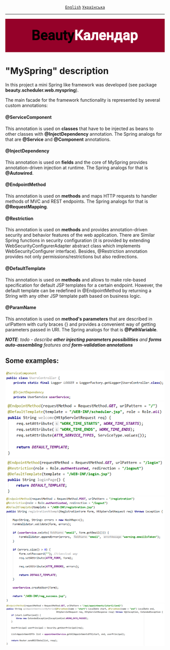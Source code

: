 <div align="center">
	<a href="https://github.com/VictorHilonenko/ServletProject/blob/master/src/main/java/beauty/scheduler/web/myspring/README.MD"><code>English</code></a>
	<a href="https://github.com/VictorHilonenko/ServletProject/blob/master/src/main/java/beauty/scheduler/web/myspring/README_uk.MD"><code>Українська</code></a>
</div>
<hr>
<div align="center">
	<img src="https://github.com/VictorHilonenko/ServletProject/raw/master/src/main/webapp/images/logo_uk.png">
</div>

# "MySpring" description

In this project a mini Spring like framework was developed (see package **beauty.scheduler.web.myspring**).

The main facade for the framework functionality is represented by several custom annotations:

#### @ServiceComponent
This annotation is used on **classes** that have to be injected as beans to other classes with **@InjectDependency** annotation.
The Spring analogs for that are **@Service** and **@Component** annotations.

#### @InjectDependency
This annotation is used on **fields** and the core of MySpring provides annotation-driven injection at runtime.
The Spring analogs for that is **@Autowired**.

#### @EndpointMethod
This annotation is used on **methods** and maps HTTP requests to handler methods of MVC and REST endpoints.
The Spring analogs for that is **@RequestMapping**.

#### @Restriction
This annotation is used on **methods** and provides annotation-driven security and behavior features of the web application.
There are Similar Spring functions in security configuration (it is provided by extending WebSecurityConfigurerAdapter abstract class which implements WebSecurityConfigurer interface).
Besides, @Restriction annotation provides not only permissions/restrictions but also redirections.

#### @DefaultTemplate
This annotation is used on **methods** and allows to make role-based specification for default JSP templates for a certain endpoint.
However, the default template can be redefined in @EndpointMethod by returning a String with any other JSP template path based on business logic.

#### @ParamName
This annotation is used on **method's parameters** that are described in urlPattern with curly braces {} and provides a convenient way of getting parameters passed in URI.
The Spring analogs for that is **@PathVariable**.

_**NOTE**: todo - describe **other injecting parameters possibilities** and **forms auto-assembling** features and **form-validation annotations**_

## Some examples:

<div align="center">
	<img src="https://raw.githubusercontent.com/VictorHilonenko/ServletProject/master/src/main/webapp/images/example1.png">
</div>
<div align="center">
	<img src="https://raw.githubusercontent.com/VictorHilonenko/ServletProject/master/src/main/webapp/images/example2.png">
</div>
<div align="center">
	<img src="https://raw.githubusercontent.com/VictorHilonenko/ServletProject/master/src/main/webapp/images/example3.png">
</div>
<div align="center">
	<img src="https://raw.githubusercontent.com/VictorHilonenko/ServletProject/master/src/main/webapp/images/example4.png">
</div>
<div align="center">
	<img src="https://raw.githubusercontent.com/VictorHilonenko/ServletProject/master/src/main/webapp/images/example5.png">
</div>